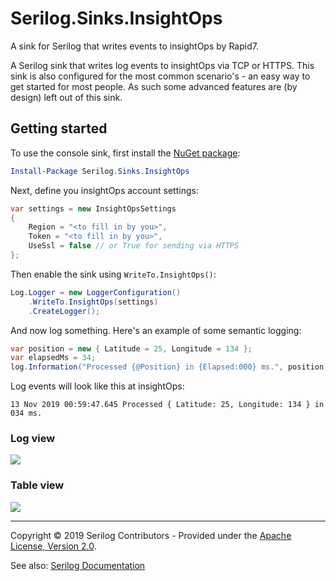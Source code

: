 # Serilog.Sinks.InsightOps

A sink for Serilog that writes events to insightOps by Rapid7.
 

A Serilog sink that writes log events to insightOps via TCP or HTTPS. This sink is also configured for the most common scenario's - an easy way to get started for most people. As such some advanced features are (by design) left out of this sink.

## Getting started

To use the console sink, first install the [NuGet package](https://nuget.org/packages/serilog.sinks.insightops):

```powershell
Install-Package Serilog.Sinks.InsightOps
```

Next, define you insightOps account settings:

```csharp
var settings = new InsightOpsSettings
{
    Region = "<to fill in by you>",
    Token = "<to fill in by you>",
    UseSsl = false // or True for sending via HTTPS
};
```

Then enable the sink using `WriteTo.InsightOps()`:

```csharp
Log.Logger = new LoggerConfiguration()
    .WriteTo.InsightOps(settings)
    .CreateLogger();
```

And now log something. Here's an example of some semantic logging:

```csharp
var position = new { Latitude = 25, Longitude = 134 };
var elapsedMs = 34;
log.Information("Processed {@Position} in {Elapsed:000} ms.", position, elapsedMs);
```

Log events will look like this at insightOps:

```
13 Nov 2019 00:59:47.645 Processed { Latitude: 25, Longitude: 134 } in 034 ms.
```

### Log view
![](https://i.imgur.com/DxlKNA4.jpg)

### Table view
![](https://imgur.com/h0x5el3.jpg)

---


Copyright &copy; 2019 Serilog Contributors - Provided under the [Apache License, Version 2.0](http://apache.org/licenses/LICENSE-2.0.html).

See also: [Serilog Documentation](https://github.com/serilog/serilog/wiki)
